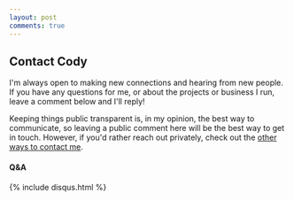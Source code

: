 ```yaml
---
layout: post
comments: true
---
```


## Contact Cody

I'm always open to making new connections and hearing from new
people. If you have any questions for me, or about the projects or
business I run, leave a comment below and I'll reply!

Keeping things public transparent is, in my opinion, the best way to
communicate, so leaving a public comment here will be the best way to
get in touch. However, if you'd rather reach out privately, check out
the [other ways to contact me](/).

#### Q&A

{% include disqus.html %}
